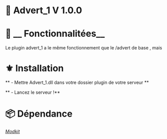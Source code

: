 #  📗 __Advert_1 V 1.0.0__


#  🔧 __ Fonctionnalitées__

Le plugin advert_1 a le même fonctionnement que le /advert de base , mais

#  ⚜️ __Installation__
** - Mettre Advert_1.dll dans votre dossier plugin  de votre serveur ** 

** - Lancez le serveur !** 

#  📦 __Dépendance__
*[Modkit](https://github.com/Aarnow/NovaLife_ModKit-Releases/releases/tag/v2.0.0)*

